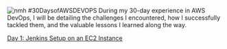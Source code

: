 ![nmh](https://github.com/Jerry24kay/30DaysofAWSDEVOPS/assets/54981872/4366062b-3370-4f45-b384-4d3fa7e06eef)
#30DaysofAWSDEVOPS
During my 30-day experience in AWS DevOps, I will be detailing the challenges I encountered, how I successfully tackled them, and the valuable lessons I learned along the way.

[Day 1: Jenkins Setup on an EC2 Instance](https://github.com/Jerry24kay/30DaysofAWSDEVOPS/blob/main/Day01.md)
